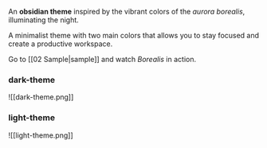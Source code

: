 An **obsidian theme** inspired by the vibrant colors of the *aurora borealis*, illuminating the night.

A minimalist theme with two main colors that allows you to stay focused and create a productive workspace.

Go to [[02 Sample|sample]] and watch *Borealis* in action.

### dark-theme
![[dark-theme.png]]

### light-theme
![[light-theme.png]]